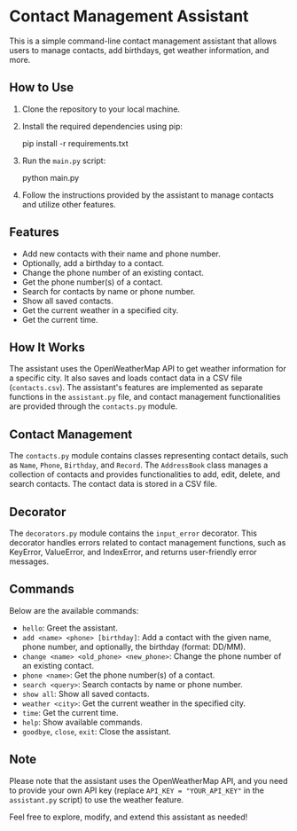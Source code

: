 # Contact Management Assistant

This is a simple command-line contact management assistant that allows users to manage contacts, add birthdays, get weather information, and more.

## How to Use

1. Clone the repository to your local machine.
2. Install the required dependencies using pip:

    pip install -r requirements.txt


3. Run the `main.py` script:

    python main.py


4. Follow the instructions provided by the assistant to manage contacts and utilize other features.

## Features

- Add new contacts with their name and phone number.
- Optionally, add a birthday to a contact.
- Change the phone number of an existing contact.
- Get the phone number(s) of a contact.
- Search for contacts by name or phone number.
- Show all saved contacts.
- Get the current weather in a specified city.
- Get the current time.

## How It Works

The assistant uses the OpenWeatherMap API to get weather information for a specific city. It also saves and loads contact data in a CSV file (`contacts.csv`). The assistant's features are implemented as separate functions in the `assistant.py` file, and contact management functionalities are provided through the `contacts.py` module.

## Contact Management

The `contacts.py` module contains classes representing contact details, such as `Name`, `Phone`, `Birthday`, and `Record`. The `AddressBook` class manages a collection of contacts and provides functionalities to add, edit, delete, and search contacts. The contact data is stored in a CSV file.

## Decorator

The `decorators.py` module contains the `input_error` decorator. This decorator handles errors related to contact management functions, such as KeyError, ValueError, and IndexError, and returns user-friendly error messages.

## Commands

Below are the available commands:

- `hello`: Greet the assistant.
- `add <name> <phone> [birthday]`: Add a contact with the given name, phone number, and optionally, the birthday (format: DD/MM).
- `change <name> <old_phone> <new_phone>`: Change the phone number of an existing contact.
- `phone <name>`: Get the phone number(s) of a contact.
- `search <query>`: Search contacts by name or phone number.
- `show all`: Show all saved contacts.
- `weather <city>`: Get the current weather in the specified city.
- `time`: Get the current time.
- `help`: Show available commands.
- `goodbye`, `close`, `exit`: Close the assistant.

## Note

Please note that the assistant uses the OpenWeatherMap API, and you need to provide your own API key (replace `API_KEY = "YOUR_API_KEY"` in the `assistant.py` script) to use the weather feature.

Feel free to explore, modify, and extend this assistant as needed!
